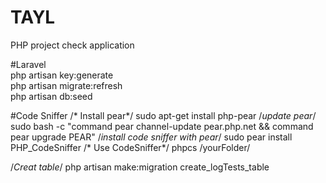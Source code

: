 # TAYL
PHP project check application

#Laravel <br>
php artisan key:generate<br>
php artisan migrate:refresh<br>
php artisan db:seed<br>

#Code Sniffer
/* Install pear*/
sudo apt-get install php-pear
/*update pear*/
sudo bash -c "command pear channel-update pear.php.net && command pear upgrade PEAR"
/*install code sniffer with pear*/
sudo pear install PHP_CodeSniffer
/* Use CodeSniffer*/
phpcs /yourFolder/


/*Creat table*/
php artisan make:migration create_logTests_table
